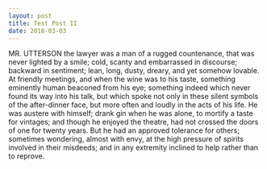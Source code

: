 ```yaml
---
layout: post
title: Test Post II
date: 2018-03-03
---
```


MR. UTTERSON the lawyer was a man of a rugged countenance, that was never lighted by a smile; cold, scanty and embarrassed in discourse; backward in sentiment; lean, long, dusty, dreary, and yet somehow lovable. At friendly meetings, and when the wine was to his taste, something eminently human beaconed from his eye; something indeed which never found its way into his talk, but which spoke not only in these silent symbols of the after-dinner face, but more often and loudly in the acts of his life. He was austere with himself; drank gin when he was alone, to mortify a taste for vintages; and though he enjoyed the theatre, had not crossed the doors of one for twenty years. But he had an approved tolerance for others; sometimes wondering, almost with envy, at the high pressure of spirits involved in their misdeeds; and in any extremity inclined to help rather than to reprove.
